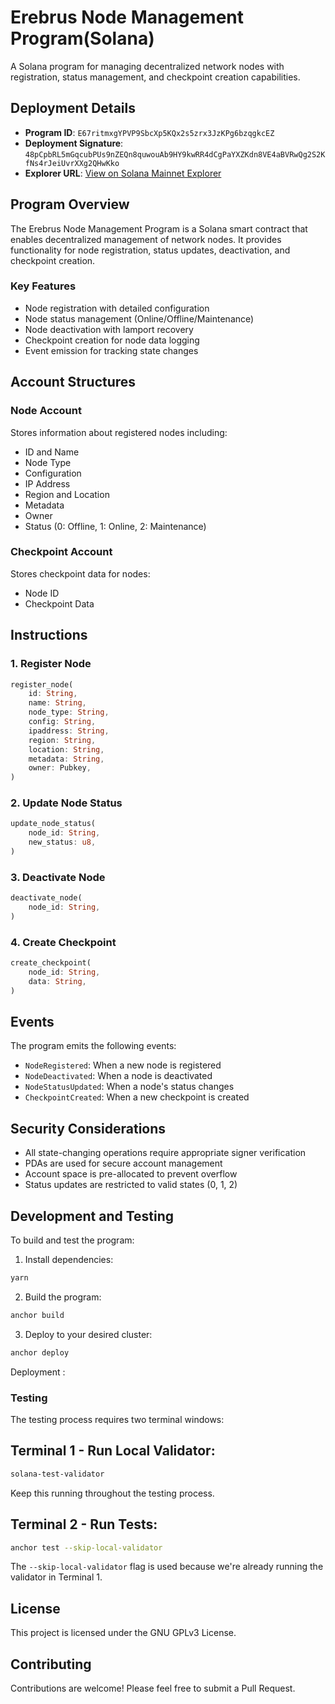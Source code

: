 # Erebrus Node Management Program(Solana)

A Solana program for managing decentralized network nodes with registration, status management, and checkpoint creation capabilities.






## Deployment Details

- **Program ID**: `E67ritmxgYPVP9SbcXp5KQx2s5zrx3JzKPg6bzqgkcEZ`
- **Deployment Signature**: `48pCpbRL5mGqcubPUs9nZEQn8quwouAb9HY9kwRR4dCgPaYXZKdn8VE4aBVRwQg2S2KfNs4rJeiUvrXXg2QHwKko`
- **Explorer URL**: [View on Solana Mainnet Explorer](https://explorer.solana.com/address/E67ritmxgYPVP9SbcXp5KQx2s5zrx3JzKPg6bzqgkcEZ)

## Program Overview

The Erebrus Node Management Program is a Solana smart contract that enables decentralized management of network nodes. It provides functionality for node registration, status updates, deactivation, and checkpoint creation.

### Key Features

- Node registration with detailed configuration
- Node status management (Online/Offline/Maintenance)
- Node deactivation with lamport recovery
- Checkpoint creation for node data logging
- Event emission for tracking state changes

## Account Structures

### Node Account

Stores information about registered nodes including:

- ID and Name
- Node Type
- Configuration
- IP Address
- Region and Location
- Metadata
- Owner
- Status (0: Offline, 1: Online, 2: Maintenance)

### Checkpoint Account

Stores checkpoint data for nodes:

- Node ID
- Checkpoint Data

## Instructions

### 1. Register Node

```rust
register_node(
    id: String,
    name: String,
    node_type: String,
    config: String,
    ipaddress: String,
    region: String,
    location: String,
    metadata: String,
    owner: Pubkey,
)

```

### 2. Update Node Status

```rust
update_node_status(
    node_id: String,
    new_status: u8,
)

```

### 3. Deactivate Node

```rust
deactivate_node(
    node_id: String,
)

```

### 4. Create Checkpoint

```rust
create_checkpoint(
    node_id: String,
    data: String,
)

```

## Events

The program emits the following events:

- `NodeRegistered`: When a new node is registered
- `NodeDeactivated`: When a node is deactivated
- `NodeStatusUpdated`: When a node's status changes
- `CheckpointCreated`: When a new checkpoint is created

## Security Considerations

- All state-changing operations require appropriate signer verification
- PDAs are used for secure account management
- Account space is pre-allocated to prevent overflow
- Status updates are restricted to valid states (0, 1, 2)

## Development and Testing

To build and test the program:

1. Install dependencies:

```bash
yarn 

```

2. Build the program:

```bash
anchor build

```

3. Deploy to your desired cluster:

```bash
anchor deploy

```
Deployment : 

### Testing

The testing process requires two terminal windows:

## Terminal 1 - Run Local Validator:

```bash
solana-test-validator
```

Keep this running throughout the testing process.

## Terminal 2 - Run Tests:

```bash
anchor test --skip-local-validator
```

The `--skip-local-validator` flag is used because we're already running the validator in Terminal 1.

## License

This project is licensed under the GNU GPLv3 License.

## Contributing

Contributions are welcome! Please feel free to submit a Pull Request.
